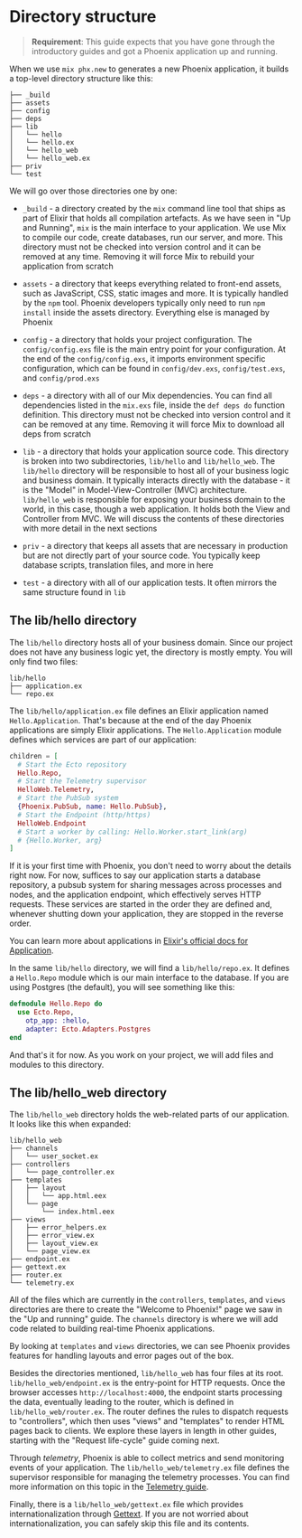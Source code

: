 # Directory structure

> **Requirement**: This guide expects that you have gone through the introductory guides and got a Phoenix application up and running.

When we use `mix phx.new` to generates a new Phoenix application, it builds a top-level directory structure like this:

```console
├── _build
├── assets
├── config
├── deps
├── lib
│   └── hello
│   └── hello.ex
│   └── hello_web
│   └── hello_web.ex
├── priv
└── test
```

We will go over those directories one by one:

  * `_build` - a directory created by the `mix` command line tool that ships as part of Elixir that holds all compilation artefacts. As we have seen in "Up and Running", `mix` is the main interface to your application. We use Mix to compile our code, create databases, run our server, and more. This directory must not be checked into version control and it can be removed at any time. Removing it will force Mix to rebuild your application from scratch

  * `assets` - a directory that keeps everything related to front-end assets, such as JavaScript, CSS, static images and more. It is typically handled by the `npm` tool. Phoenix developers typically only need to run `npm install` inside the assets directory. Everything else is managed by Phoenix

  * `config` - a directory that holds your project configuration. The `config/config.exs` file is the main entry point for your configuration. At the end of the `config/config.exs`, it imports environment specific configuration, which can be found in `config/dev.exs`, `config/test.exs`, and `config/prod.exs`

  * `deps` - a directory with all of our Mix dependencies. You can find all dependencies listed in the `mix.exs` file, inside the `def deps do` function definition. This directory must not be checked into version control and it can be removed at any time. Removing it will force Mix to download all deps from scratch

  * `lib` - a directory that holds your application source code. This directory is broken into two subdirectories, `lib/hello` and `lib/hello_web`. The `lib/hello` directory will be responsible to host all of your business logic and business domain. It typically interacts directly with the database - it is the "Model" in Model-View-Controller (MVC) architecture. `lib/hello_web` is responsible for exposing your business domain to the world, in this case, though a web application. It holds both the View and Controller from MVC. We will discuss the contents of these directories with more detail in the next sections

  * `priv` - a directory that keeps all assets that are necessary in production but are not directly part of your source code. You typically keep database scripts, translation files, and more in here

  * `test` - a directory with all of our application tests. It often mirrors the same structure found in `lib`

## The lib/hello directory

The `lib/hello` directory hosts all of your business domain. Since our project does not have any business logic yet, the directory is mostly empty. You will only find two files:

```console
lib/hello
├── application.ex
└── repo.ex
```

The `lib/hello/application.ex` file defines an Elixir application named `Hello.Application`. That's because at the end of the day Phoenix applications are simply Elixir applications. The `Hello.Application` module defines which services are part of our application:

```elixir
children = [
  # Start the Ecto repository
  Hello.Repo,
  # Start the Telemetry supervisor
  HelloWeb.Telemetry,
  # Start the PubSub system
  {Phoenix.PubSub, name: Hello.PubSub},
  # Start the Endpoint (http/https)
  HelloWeb.Endpoint
  # Start a worker by calling: Hello.Worker.start_link(arg)
  # {Hello.Worker, arg}
]
```

If it is your first time with Phoenix, you don't need to worry about the details right now. For now, suffices to say our application starts a database repository, a pubsub system for sharing messages across processes and nodes, and the application endpoint, which effectively serves HTTP requests. These services are started in the order they are defined and, whenever shutting down your application, they are stopped in the reverse order.

You can learn more about applications in [Elixir's official docs for Application](https://hexdocs.pm/elixir/Application.html).

In the same `lib/hello` directory, we will find a `lib/hello/repo.ex`. It defines a `Hello.Repo` module which is our main interface to the database. If you are using Postgres (the default), you will see something like this:

```elixir
defmodule Hello.Repo do
  use Ecto.Repo,
    otp_app: :hello,
    adapter: Ecto.Adapters.Postgres
end
```

And that's it for now. As you work on your project, we will add files and modules to this directory.

## The lib/hello_web directory

The `lib/hello_web` directory holds the web-related parts of our application. It looks like this when expanded:

```console
lib/hello_web
├── channels
│   └── user_socket.ex
├── controllers
│   └── page_controller.ex
├── templates
│   ├── layout
│   │   └── app.html.eex
│   └── page
│       └── index.html.eex
├── views
│   ├── error_helpers.ex
│   ├── error_view.ex
│   ├── layout_view.ex
│   └── page_view.ex
├── endpoint.ex
├── gettext.ex
├── router.ex
└── telemetry.ex
```

All of the files which are currently in the `controllers`, `templates`, and `views` directories are there to create the "Welcome to Phoenix!" page we saw in the "Up and running" guide. 
The `channels` directory is where we will add code related to building real-time Phoenix applications.

By looking at `templates` and `views` directories, we can see Phoenix provides features for handling layouts and error pages out of the box.

Besides the directories mentioned, `lib/hello_web` has four files at its root. `lib/hello_web/endpoint.ex` is the entry-point for HTTP requests. Once the browser accesses `http://localhost:4000`, the endpoint starts processing the data, eventually leading to the router, which is defined in `lib/hello_web/router.ex`. The router defines the rules to dispatch requests to "controllers", which then uses "views" and "templates" to render HTML pages back to clients. We explore these layers in length in other guides, starting with the "Request life-cycle" guide coming next.

Through _telemetry_, Phoenix is able to collect metrics and send monitoring events of your application. The `lib/hello_web/telemetry.ex` file defines the supervisor responsible for managing the telemetry processes. You can find more information on this topic in the [Telemetry guide](telemetry.html).

Finally, there is a `lib/hello_web/gettext.ex` file which provides internationalization through [Gettext](https://hexdocs.pm/gettext/Gettext.html). If you are not worried about internationalization, you can safely skip this file and its contents.

